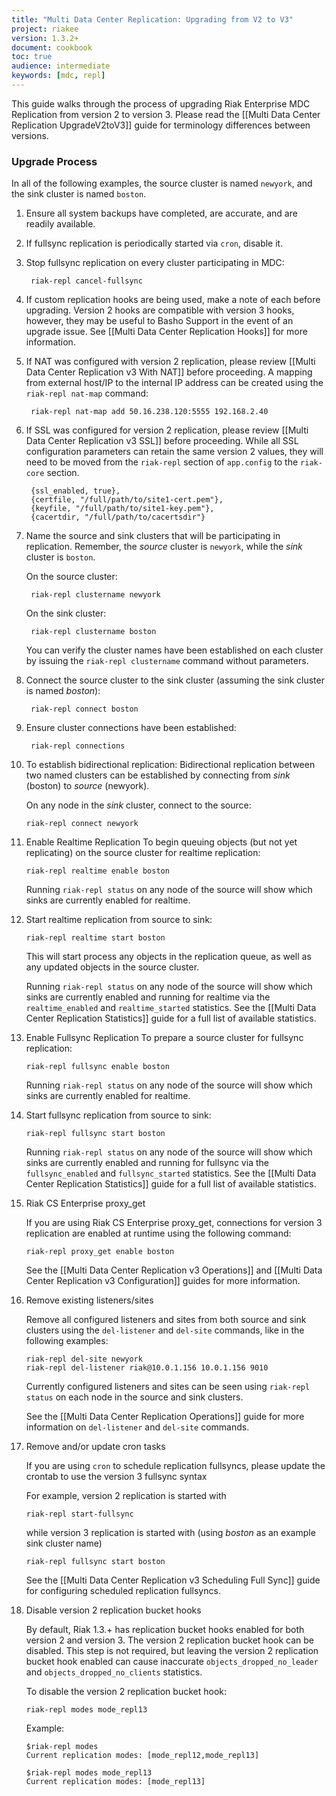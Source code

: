 ```yaml
---
title: "Multi Data Center Replication: Upgrading from V2 to V3"
project: riakee
version: 1.3.2+
document: cookbook
toc: true
audience: intermediate
keywords: [mdc, repl]
---
```


This guide walks through the process of upgrading Riak Enterprise MDC Replication from version 2 to version 3. Please read the [[Multi Data Center Replication UpgradeV2toV3]] guide for terminology differences between versions.

### Upgrade Process

In all of the following examples, the source cluster is named `newyork`, and the sink cluster is named `boston`.

1. Ensure all system backups have completed, are accurate, and are readily available.
2. If fullsync replication is periodically started via `cron`, disable it.
3. Stop fullsync replication on every cluster participating in MDC:

	    riak-repl cancel-fullsync

4. If custom replication hooks are being used, make a note of each before upgrading. Version 2 hooks are compatible with version 3 hooks, however, they may be useful to Basho Support in the event of an upgrade issue. See [[Multi Data Center Replication Hooks]] for more information.
5. If NAT was configured with version 2 replication, please review [[Multi Data Center Replication v3 With NAT]] before proceeding. A mapping from external host/IP to the internal IP address can be created using the `riak-repl nat-map` command:

	    riak-repl nat-map add 50.16.238.120:5555 192.168.2.40

6. If SSL was configured for version 2 replication, please review [[Multi Data Center Replication v3 SSL]] before proceeding. While all SSL configuration parameters can retain the same version 2 values, they will need to be moved from the `riak-repl` section of `app.config` to the `riak-core` section.

        {ssl_enabled, true},
        {certfile, "/full/path/to/site1-cert.pem"},
        {keyfile, "/full/path/to/site1-key.pem"},
        {cacertdir, "/full/path/to/cacertsdir"}


7. Name the source and sink clusters that will be participating in replication. Remember, the *source* cluster is `newyork`, while the *sink* cluster is `boston`.

    On the source cluster:

        riak-repl clustername newyork

    On the sink cluster:

        riak-repl clustername boston

    You can verify the cluster names have been established on each cluster by issuing the `riak-repl clustername` command without parameters.

8. Connect the source cluster to the sink cluster (assuming the sink cluster is named *boston*):

        riak-repl connect boston

9. Ensure cluster connections have been established:

        riak-repl connections

10. To establish bidirectional replication: 
    Bidirectional replication between two named clusters can be established by connecting from *sink* (boston) to *source* (newyork).

    On any node in the *sink* cluster, connect to the source:

        riak-repl connect newyork

11. Enable Realtime Replication
	To begin queuing objects (but not yet replicating) on the source cluster for realtime replication:

	    riak-repl realtime enable boston

	Running `riak-repl status` on any node of the source will show which sinks are currently enabled for realtime.

12. Start realtime replication from source to sink:

        riak-repl realtime start boston

	This will start process any objects in the replication queue, as well as any updated objects in the source cluster.

	Running `riak-repl status` on any node of the source will show which sinks are currently enabled and running for realtime via the `realtime_enabled` and `realtime_started` statistics. See the [[Multi Data Center Replication Statistics]] guide for a full list of available statistics. 

13. Enable Fullsync Replication
	To prepare a source cluster for fullsync replication:
	
	    riak-repl fullsync enable boston

	Running `riak-repl status` on any node of the source will show which sinks are currently enabled for realtime.

14. Start fullsync replication from source to sink:
	
        riak-repl fullsync start boston

	Running `riak-repl status` on any node of the source will show which sinks are currently enabled and running for fullsync via the `fullsync_enabled` and `fullsync_started` statistics. See the [[Multi Data Center Replication Statistics]] guide for a full list of available statistics. 

15. Riak CS Enterprise proxy_get 

	If you are using Riak CS Enterprise proxy_get, connections for version 3 replication are enabled at runtime using the following command:

	    riak-repl proxy_get enable boston
	
	See the [[Multi Data Center Replication v3 Operations]] and [[Multi Data Center Replication v3 Configuration]] guides for more information.

16. Remove existing listeners/sites
  
    Remove all configured listeners and sites from both source and sink clusters using the `del-listener` and `del-site` commands, like in the following examples:

        riak-repl del-site newyork
        riak-repl del-listener riak@10.0.1.156 10.0.1.156 9010

    Currently configured listeners and sites can be seen using `riak-repl status` on each node in the source and sink clusters.

    See the [[Multi Data Center Replication Operations]] guide for more information on `del-listener` and `del-site` commands.

17. Remove and/or update cron tasks

    If you are using `cron` to schedule replication fullsyncs, please update the crontab to use the version 3 fullsync syntax

    For example, version 2 replication is started with

        riak-repl start-fullsync

    while version 3 replication is started with (using *boston* as an example sink cluster name)

        riak-repl fullsync start boston

    See the [[Multi Data Center Replication v3 Scheduling Full Sync]] guide for configuring scheduled replication fullsyncs.

18. Disable version 2 replication bucket hooks

	By default, Riak 1.3.+ has replication bucket hooks enabled for both version 2 and version 3. The version 2 replication bucket hook can be disabled. This step is not required, but leaving the version 2 replication bucket hook enabled can cause inaccurate `objects_dropped_no_leader` and `objects_dropped_no_clients` statistics.

	To disable the version 2 replication bucket hook:

	    riak-repl modes mode_repl13

	Example:

    ```
    $riak-repl modes
    Current replication modes: [mode_repl12,mode_repl13]

    $riak-repl modes mode_repl13
    Current replication modes: [mode_repl13]
    ```

